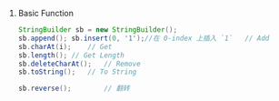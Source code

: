 1. Basic Function
   ```java
   StringBuilder sb = new StringBuilder();
   sb.append();	sb.insert(0, '1');//在 0-index 上插入 `1`	// Add
   sb.charAt(i);	// Get 
   sb.length();	// Get Length
   sb.deleteCharAt();	// Remove
   sb.toString();	// To String
   
   sb.reverse();		// 翻转
   ```
   
   



